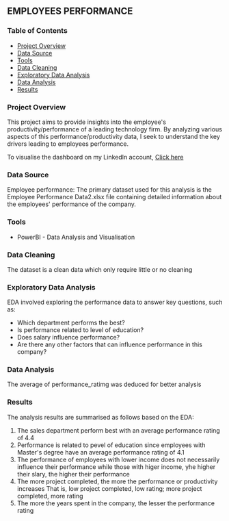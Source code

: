 
## EMPLOYEES PERFORMANCE

### Table of Contents 

- [Project Overview](#project-overview)
- [Data Source](#data-source)
- [Tools](#tools)
- [Data Cleaning](#data-cleaning)
- [Exploratory Data Analysis](#exploratory-data-analysis)
- [Data Analysis](#data-analysis)
- [Results](#results)


### Project Overview

This project aims to provide insights into the employee's productivity/performance of a leading technology firm. By analyzing various aspects of this performance/productivity data, I seek to understand the key drivers leading to employees performance.

To visualise the dashboard on my LinkedIn account, 
[Click here](https://www.linkedin.com/in/rebecca-oluwatunmise-falade-1534421b1)

### Data Source 

Employee performance: The primary dataset used for this analysis is the Employee Performance Data2.xlsx file containing detailed information about the employees' performance of the company.

### Tools

- PowerBI - Data Analysis and Visualisation

### Data Cleaning

The dataset is a clean data which only require little or no cleaning 

### Exploratory Data Analysis

EDA involved exploring the performance data to answer key questions, such as:
- Which department performs the best?
- Is performance related to level of education?
- Does salary influence performance?
- Are there any other factors that can influence performance in this company?

### Data Analysis 

The average of performance_ratimg was deduced for better analysis 

### Results

The analysis results are summarised as follows based on the EDA:
1. The sales department perform best with an average performance rating of 4.4
2. Performance is related to pevel of education since employees with Master's degree have an average performance rating of 4.1
3. The performance of employees with lower income does not necessarily influence their performance while those with higer income, yhe higher their slary, the higher their performance
4. The more project completed, the more the performance or productivity increases That is, low project completed, low rating; more project completed, more rating
5. The more the years spent in the company, the lesser the performance rating

